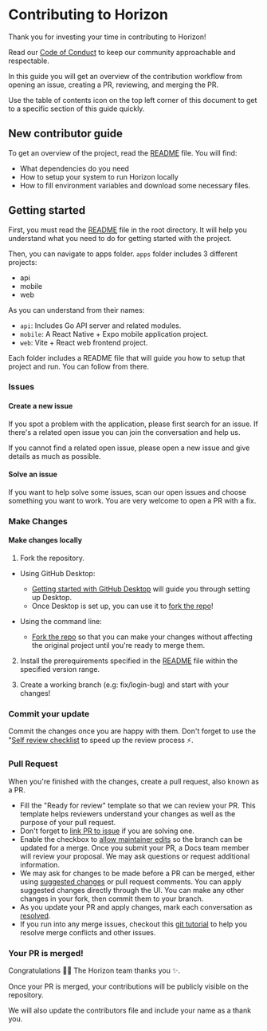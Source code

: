 # Contributing to Horizon <!-- omit in toc -->

Thank you for investing your time in contributing to Horizon!

Read our [Code of Conduct](./CODE_OF_CONDUCT.md) to keep our community approachable and respectable.

In this guide you will get an overview of the contribution workflow from opening an issue, creating a PR, reviewing, and merging the PR.

Use the table of contents icon on the top left corner of this document to get to a specific section of this guide quickly.

## New contributor guide

To get an overview of the project, read the [README](README.md) file. You will find:

- What dependencies do you need
- How to setup your system to run Horizon locally
- How to fill environment variables and download some necessary files.

## Getting started

First, you must read the [README](README.md) file in the root directory. It will help you understand what you need to do for getting started with the project.

Then, you can navigate to apps folder. `apps` folder includes 3 different projects:

- api
- mobile
- web

As you can understand from their names:

- `api`: Includes Go API server and related modules.
- `mobile`: A React Native + Expo mobile application project.
- `web`: Vite + React web frontend project.

Each folder includes a README file that will guide you how to setup that project and run. You can follow from there.

### Issues

#### Create a new issue

If you spot a problem with the application, please first search for an issue. If there's a related open issue you can join the conversation and help us.

If you cannot find a related open issue, please open a new issue and give details as much as possible.

#### Solve an issue

If you want to help solve some issues, scan our open issues and choose something you want to work. You are very welcome to open a PR with a fix.

### Make Changes

#### Make changes locally

1. Fork the repository.

- Using GitHub Desktop:

  - [Getting started with GitHub Desktop](https://docs.github.com/en/desktop/installing-and-configuring-github-desktop/getting-started-with-github-desktop) will guide you through setting up Desktop.
  - Once Desktop is set up, you can use it to [fork the repo](https://docs.github.com/en/desktop/contributing-and-collaborating-using-github-desktop/cloning-and-forking-repositories-from-github-desktop)!

- Using the command line:
  - [Fork the repo](https://docs.github.com/en/github/getting-started-with-github/fork-a-repo#fork-an-example-repository) so that you can make your changes without affecting the original project until you're ready to merge them.

2. Install the prerequirements specified in the [README](README.md) file within the specified version range.

3. Create a working branch (e.g: fix/login-bug) and start with your changes!

### Commit your update

Commit the changes once you are happy with them. Don't forget to use the "[Self review checklist](https://docs.github.com/en/contributing/collaborating-on-github-docs/self-review-checklist) to speed up the review process :zap:.

### Pull Request

When you're finished with the changes, create a pull request, also known as a PR.

- Fill the "Ready for review" template so that we can review your PR. This template helps reviewers understand your changes as well as the purpose of your pull request.
- Don't forget to [link PR to issue](https://docs.github.com/en/issues/tracking-your-work-with-issues/linking-a-pull-request-to-an-issue) if you are solving one.
- Enable the checkbox to [allow maintainer edits](https://docs.github.com/en/github/collaborating-with-issues-and-pull-requests/allowing-changes-to-a-pull-request-branch-created-from-a-fork) so the branch can be updated for a merge.
  Once you submit your PR, a Docs team member will review your proposal. We may ask questions or request additional information.
- We may ask for changes to be made before a PR can be merged, either using [suggested changes](https://docs.github.com/en/github/collaborating-with-issues-and-pull-requests/incorporating-feedback-in-your-pull-request) or pull request comments. You can apply suggested changes directly through the UI. You can make any other changes in your fork, then commit them to your branch.
- As you update your PR and apply changes, mark each conversation as [resolved](https://docs.github.com/en/github/collaborating-with-issues-and-pull-requests/commenting-on-a-pull-request#resolving-conversations).
- If you run into any merge issues, checkout this [git tutorial](https://github.com/skills/resolve-merge-conflicts) to help you resolve merge conflicts and other issues.

### Your PR is merged!

Congratulations :tada::tada: The Horizon team thanks you :sparkles:.

Once your PR is merged, your contributions will be publicly visible on the repository.

We will also update the contributors file and include your name as a thank you.
